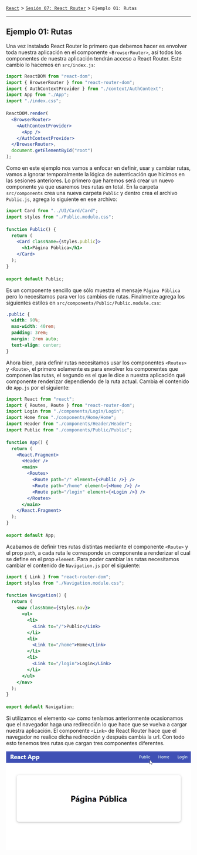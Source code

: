 [`React`](../../README.md) > [`Sesión 07: React Router`](../Readme.md) > `Ejemplo 01: Rutas`

---

## Ejemplo 01: Rutas

Una vez instalado React Router lo primero que debemos hacer es envolver toda nuestra aplicación en el componente `<BrowserRouter>`, así todos los componentes de nuestra aplicación tendrán acceso a React Router. Este cambio lo hacemos en `src/index.js`:

```jsx
import ReactDOM from "react-dom";
import { BrowserRouter } from "react-router-dom";
import { AuthContextProvider } from "./context/AuthContext";
import App from "./App";
import "./index.css";

ReactDOM.render(
  <BrowserRouter>
    <AuthContextProvider>
      <App />
    </AuthContextProvider>
  </BrowserRouter>,
  document.getElementById("root")
);
```

Como en este ejemplo nos vamos a enfocar en definir, usar y cambiar rutas, vamos a ignorar temporalmente la lógica de autenticación que hicimos en las sesiones anteriores. Lo primero que haremos será crear un nuevo componente ya que usaremos tres rutas en total. En la carpeta `src/components` crea una nueva carpeta `Public` y dentro crea el archivo `Public.js`, agrega lo siguiente en ese archivo:

```jsx
import Card from "../UI/Card/Card";
import styles from "./Public.module.css";

function Public() {
  return (
    <Card className={styles.public}>
      <h1>Página Pública</h1>
    </Card>
  );
}

export default Public;
```

Es un componente sencillo que sólo muestra el mensaje `Página Pública` pero lo necesitamos para ver los cambios de rutas. Finalmente agrega los siguientes estilos en `src/components/Public/Public.module.css`:

```css
.public {
  width: 90%;
  max-width: 40rem;
  padding: 3rem;
  margin: 2rem auto;
  text-align: center;
}
```

Ahora bien, para definir rutas necesitamos usar los componentes `<Routes>` y `<Route>`, el primero solamente es para envolver los componentes que componen las rutas, el segundo es el que le dice a nuestra aplicación qué componente renderizar dependiendo de la ruta actual. Cambia el contenido de `App.js` por el siguiente:

```jsx
import React from "react";
import { Routes, Route } from "react-router-dom";
import Login from "./components/Login/Login";
import Home from "./components/Home/Home";
import Header from "./components/Header/Header";
import Public from "./components/Public/Public";

function App() {
  return (
    <React.Fragment>
      <Header />
      <main>
        <Routes>
          <Route path="/" element={<Public />} />
          <Route path="/home" element={<Home />} />
          <Route path="/login" element={<Login />} />
        </Routes>
      </main>
    </React.Fragment>
  );
}

export default App;
```

Acabamos de definir tres rutas distintas mediante el componente `<Route>` y el prop `path`, a cada ruta le corresponde un componente a renderizar el cual se define en el prop `element`. Para poder cambiar las rutas necesitamos cambiar el contenido de `Navigation.js` por el siguiente:

```jsx
import { Link } from "react-router-dom";
import styles from "./Navigation.module.css";

function Navigation() {
  return (
    <nav className={styles.nav}>
      <ul>
        <li>
          <Link to="/">Public</Link>
        </li>
        <li>
          <Link to="/home">Home</Link>
        </li>
        <li>
          <Link to="/login">Login</Link>
        </li>
      </ul>
    </nav>
  );
}

export default Navigation;
```

Si utilizamos el elemento `<a>` como teníamos anteriormente ocasionamos que el navegador haga una redirección lo que hace que se vuelva a cargar nuestra aplicación. El componente `<Link>` de React Router hace que el navegador no realice dicha redirección y después cambia la url. Con todo esto tenemos tres rutas que cargan tres componentes diferentes.

![Routes](./assets/routes.gif)
